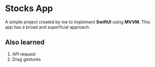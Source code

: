 # Stocks App

A simple project created by me to implement **SwiftUI** using **MVVM**. This app has a broad and superficial approach.

## Also learned
1. API request
2. Drag gestures

